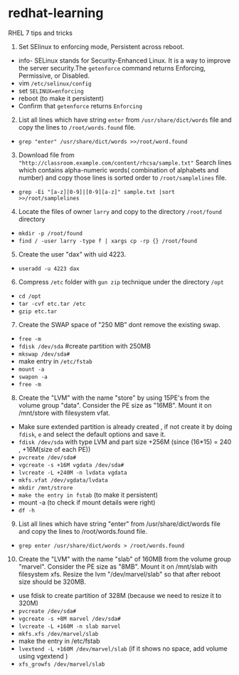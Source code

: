 # redhat-learning
RHEL 7 tips and tricks

1. Set SElinux to enforcing mode, Persistent across reboot.
  * info- SELinux stands for Security-Enhanced Linux. It is a way to improve the server security.The `getenforce` command returns Enforcing, Permissive, or Disabled.
  * vim `/etc/selinux/config`
  * set `SELINUX=enforcing`
  * reboot (to make it persistent)
  * Confirm that `getenforce` returns `Enforcing`
  
  2. List all lines which have string `enter` from `/usr/share/dict/words` file and copy the lines to `/root/words.found` file.
  * `grep "enter" /usr/share/dict/words >>/root/word.found`
  
  3. Download file from `"http://classroom.example.com/content/rhcsa/sample.txt"` Search lines which contains alpha-numeric words( combination of alphabets and number) and copy those lines is sorted order to `/root/samplelines` file.
  * `grep -Ei "[a-z][0-9]|[0-9][a-z]" sample.txt |sort >>/root/samplelines`
  
  4. Locate the files of owner `larry` and copy to the directory `/root/found` directory
* `mkdir -p /root/found`
* `find / -user larry -type f | xargs cp -rp {} /root/found`

5. Create the user "dax" with uid 4223.
* `useradd -u 4223 dax`

6. Compress `/etc` folder with `gun zip` technique under the directory `/opt`
* `cd /opt`
* `tar -cvf etc.tar /etc`
* `gzip etc.tar`

7. Create the SWAP space of "250 MB” dont remove the existing swap.
* `free -m`
* `fdisk /dev/sda` #create partition with 250MB
* `mkswap /dev/sda#`
* make entry in `/etc/fstab` 
* `mount -a`
* `swapon -a`
* `free -m`

8. Create the "LVM" with the name "store" by using 15PE's from the volume group "data". Consider the PE size as "16MB". Mount it on /mnt/store with filesystem vfat.
* Make sure extended partition is already created , if not create it by doing `fdisk`, `e` and select the default options and save it.
* `fdisk /dev/sda` with type LVM and part size +256M (since (16*15) = 240 , +16M(size of each PE))
* `pvcreate /dev/sda#`
* `vgcreate -s +16M vgdata /dev/sda#`
* `lvcreate -L +240M -n lvdata vgdata`
* `mkfs.vfat /dev/vgdata/lvdata`
* `mkdir /mnt/strore`
* `make the entry in fstab` (to make it persistent)
* mount -a (to check if mount details were right)
* `df -h` 

9. List all lines which have string "enter" from /usr/share/dict/words file and copy the lines to /root/words.found file.
* `grep enter /usr/share/dict/words > /root/words.found`

10. Create the "LVM" with the name "slab" of 160MB from the volume group "marvel". Consider the PE size as "8MB". Mount it on /mnt/slab with filesystem xfs. Resize the lvm "/dev/marvel/slab" so that after reboot size should be 320MB.
* use fdisk to create partition of 328M (because we need to resize it to 320M)
* `pvcreate /dev/sda#`
* `vgcreate -s +8M marvel /dev/sda#`
* `lvcreate -L +160M -n slab marvel`
* `mkfs.xfs /dev/marvel/slab`
* make the entry in /etc/fstab
* `lvextend -L +160M /dev/marvel/slab` (if it shows no space, add volume using vgextend )
* `xfs_growfs /dev/marvel/slab`
